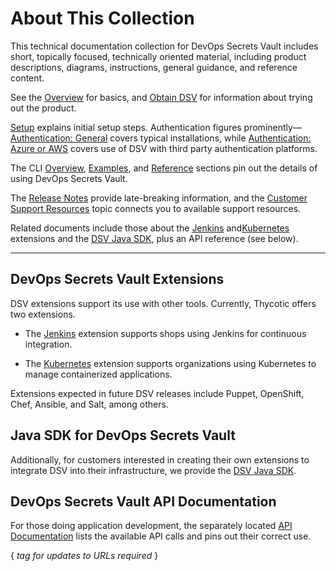 ﻿[title]: # (About This Collection)
[tags]: # (,)
[priority]: # (1000)

# About This Collection

This technical documentation collection for DevOps Secrets Vault includes short, topically focused, technically oriented material, including product descriptions, diagrams, instructions, general guidance, and reference content.

See the [Overview](./01-overview/index.htm) for basics, and [Obtain DSV](./02-obtain/index.htm) for information about trying out the product.

[Setup](./03-setup/index.htm) explains initial setup steps. Authentication figures prominently— [Authentication: General](.\04-authent-gen\index.htm) covers typical installations, while [Authentication: Azure or AWS](.\05-authent-azure-aws\index.htm) covers use of DSV with third party authentication platforms.

The CLI [Overview](./06-cli-overview/index.htm), [Examples](./07-cli-examples/index.htm), and [Reference](./08-cli-ref/index.htm) sections pin out the details of using DevOps Secrets Vault.

The [Release Notes](./11-relnotes/index.htm) provide late-breaking information, and the [Customer Support Resources](./12-cust-support/index.htm) topic connects you to available support resources.

Related documents include those about the [Jenkins](..\extensions\jenkins\index.htm) and[Kubernetes](..\extensions\kubernetes\index.htm) extensions and the [DSV Java SDK](..\sdk\java\index.htm), plus an API reference (see below).

---

## DevOps Secrets Vault Extensions

DSV extensions support its use with other tools. Currently, Thycotic offers two extensions.

* The [Jenkins](..\extensions\jenkins\index.htm) extension supports shops using Jenkins for continuous integration.

* The [Kubernetes](..\extensions\kubernetes\index.htm) extension supports organizations using Kubernetes to manage containerized applications.

Extensions expected in future DSV releases include Puppet, OpenShift, Chef, Ansible, and Salt, among others.

## Java SDK for DevOps Secrets Vault

Additionally, for customers interested in creating their own extensions to integrate DSV into their infrastructure, we provide the [DSV Java SDK](..\sdk\java\index.htm).

## DevOps Secrets Vault API Documentation

For those doing application development, the separately located [API Documentation](https://api.secretsvaultcloud.com) lists the available API calls and pins out their correct use.

{ *tag for updates to URLs required* }

